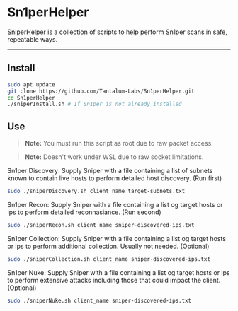 # Sn1perHelper

SniperHelper is a collection of scripts to help perform Sn1per scans in safe, repeatable ways.

---

## Install

   ```bash
   sudo apt update
   git clone https://github.com/Tantalum-Labs/Sn1perHelper.git
   cd Sn1perHelper
   ./sniperInstall.sh # If Sn1per is not already installed
   ```

## Use

   > **Note:** You must run this script as root due to raw packet access.

   > **Note:** Doesn't work under WSL due to raw socket limitations.

   Sn1per Discovery: Supply Sniper with a file containing a list of subnets known to contain live hosts to perform detailed host discovery. (Run first)
   ```bash
   sudo ./sniperDiscovery.sh client_name target-subnets.txt
   ```

   Sn1per Recon: Supply Sniper with a file containing a list og target hosts or ips to perform detailed reconnasiance. (Run second)
   ```bash
   sudo ./sniperRecon.sh client_name sniper-discovered-ips.txt
   ```

   Sn1per Collection: Supply Sniper with a file containing a list og target hosts or ips to perform additional collection. Usually not needed. (Optional)
   ```bash
   sudo ./sniperCollection.sh client_name sniper-discovered-ips.txt
   ```

   Sn1per Nuke: Supply Sniper with a file containing a list og target hosts or ips to perform extensive attacks including those that could impact the client. (Optional)
   ```bash
   sudo ./sniperNuke.sh client_name sniper-discovered-ips.txt
   ```
